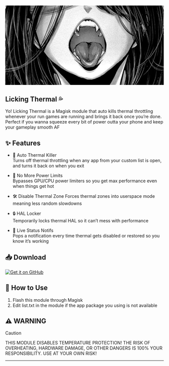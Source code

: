 ![LickingT](https://raw.githubusercontent.com/fuckyoustan/Licking-Thermal/refs/heads/main/banner.jpeg)

## Licking Thermal 💦

Yo! Licking Thermal is a Magisk module that auto kills thermal throttling whenever your run games are running and brings it back once you’re done.  Perfect if you wanna squeeze every bit of power outta your phone and keep your gameplay smooth AF

## ✨ Features

- 🚀 Auto Thermal Killer  
  Turns off thermal throttling when any app from your custom list is open, and turns it back on when you exit

- 🧠 No More Power Limits  
  Bypasses GPU/CPU power limiters so you get max performance even when things get hot

- 🛠 Disable Thermal Zone
  Forces thermal zones into userspace mode meaning less random slowdowns

- 🔒 HAL Locker  
  Temporarily locks thermal HAL so it can’t mess with performance

- 🔔 Live Status Notifs  
  Pops a notification every time thermal gets disabled or restored so you know it’s working

## 📥 Download

[<img src="https://github.com/machiav3lli/oandbackupx/blob/034b226cea5c1b30eb4f6a6f313e4dadcbb0ece4/badge_github.png"
    alt="Get it on GitHub"
    height="80">](https://github.com/fuckyoustan/Licking-Thermal/releases)

## 📂 How to Use

1. Flash this module through Magisk
2. Edit list.txt in the module if the app package you using is not available

## ⚠️ WARNING

> [!CAUTION]
> THIS MODULE DISABLES TEMPERATURE PROTECTION! THE RISK OF OVERHEATING, HARDWARE DAMAGE, OR OTHER DANGERS IS 100% YOUR RESPONSIBILITY. USE AT YOUR OWN RISK!
<hr/>
